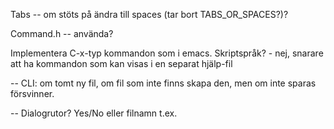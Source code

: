 
Tabs -- om stöts på ändra till spaces (tar bort TABS_OR_SPACES?)?

Command.h -- använda?

Implementera C-x-typ kommandon som i emacs. Skriptspråk?
    - nej, snarare att ha kommandon som kan visas i en separat hjälp-fil

-- CLI: om tomt ny fil, om fil som inte finns skapa den, men om inte sparas försvinner.

-- Dialogrutor? Yes/No eller filnamn t.ex.